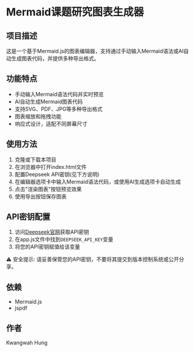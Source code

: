 # Mermaid课题研究图表生成器

## 项目描述
这是一个基于Mermaid.js的图表编辑器，支持通过手动输入Mermaid语法或AI自动生成图表代码，并提供多种导出格式。

## 功能特点
- 手动输入Mermaid语法代码并实时预览
- AI自动生成Mermaid图表代码
- 支持SVG、PDF、JPG等多种导出格式
- 图表缩放和拖拽功能
- 响应式设计，适配不同屏幕尺寸

## 使用方法
1. 克隆或下载本项目
2. 在浏览器中打开index.html文件
3. 配置Deepseek API密钥(见下方说明)
4. 在编辑器选项卡中输入Mermaid语法代码，或使用AI生成选项卡自动生成
5. 点击"渲染图表"按钮预览效果
6. 使用导出按钮保存图表

## API密钥配置
1. 访问[Deepseek官网](https://www.deepseek.com)获取API密钥
2. 在app.js文件中找到`DEEPSEEK_API_KEY`变量
3. 将您的API密钥赋值给该变量

⚠️ 安全提示: 请妥善保管您的API密钥，不要将其提交到版本控制系统或公开分享。

## 依赖
- Mermaid.js
- jspdf

## 作者
Kwangwah Hung
